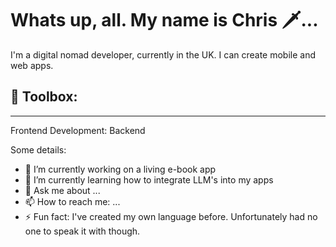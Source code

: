 # Whats up, all. My name is Chris 🗡️...

I'm a digital nomad developer, currently in the UK. I can create mobile and web apps.

## 🧰 Toolbox:
______

Frontend Development: 
Backend

Some details:
- 🔭 I’m currently working on a living e-book app
- 🌱 I’m currently learning how to integrate LLM's into my apps
- 💬 Ask me about ...
- 📫 How to reach me: ...
- ⚡ Fun fact: I've created my own language before. Unfortunately had no one to speak it with though.

